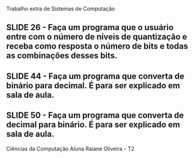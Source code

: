 Trabalho extra de Sistemas de Computação

## SLIDE 26 - Faça um programa que o usuário entre com o número de níveis de quantização e receba como resposta o número de bits e todas as combinações desses bits.

## SLIDE 44 - Faça um programa que converta de binário para decimal. É para ser explicado em sala de aula.

## SLIDE 50 - Faça um programa que converta de decimal para binário. É para ser explicado em sala de aula.

Ciências da Computação
Aluna Raiane Oliveira - T2
